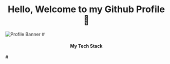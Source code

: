 # <h1 align="center">Hello, Welcome to my Github Profile 👋</h1>
![Profile Banner](https://user-images.githubusercontent.com/74038190/225813708-98b745f2-7d22-48cf-9150-083f1b00d6c9.gif)
#<h4 align="center">My Tech Stack</h4>#
<br></br>
